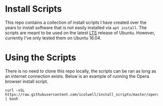 # Install Scripts

This repo contains a collection of install scripts I have created over the years
to install software that is not easily installed via `apt install`.
The scripts are meant to be used on the latest
[LTS](https://wiki.ubuntu.com/LTS) release of Ubuntu. However, currently I've
only tested them on Ubuntu 16.04.

# Using the Scripts

There is no need to clone this repo locally, the scripts can be ran as long as
an internet connection exists. Below is an example of running the Opera browser install
script.

```
curl -sSL https://raw.githubusercontent.com/icolwell/install_scripts/master/opera_install.bash | bash
```

